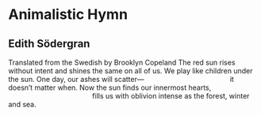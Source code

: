 # Animalistic Hymn
## Edith Södergran
Translated from the Swedish by Brooklyn Copeland
The red sun rises
without intent
and shines the same on all of us.
We play like children under the sun.
One day, our ashes will scatter—
                                           it doesn’t matter when.
Now the sun finds our innermost hearts,
                                           fills us with oblivion
intense as the forest, winter and sea.